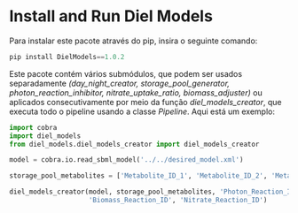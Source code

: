 # Install and Run Diel Models

Para instalar este pacote através do pip, insira o seguinte comando:

```python
pip install DielModels==1.0.2
```

Este pacote contém vários submódulos, que podem ser usados separadamente *(day_night_creator, storage_pool_generator, photon_reaction_inhibitor, nitrate_uptake_ratio, biomass_adjuster)* ou aplicados consecutivamente por meio da função *diel_models_creator*, que executa todo o pipeline usando a classe *Pipeline*. Aqui está um exemplo:

```python
import cobra
import diel_models
from diel_models.diel_models_creator import diel_models_creator

model = cobra.io.read_sbml_model('../../desired_model.xml')

storage_pool_metabolites = ['Metabolite_ID_1', 'Metabolite_ID_2', 'Metabolite_ID_3']

diel_models_creator(model, storage_pool_metabolites, 'Photon_Reaction_ID',
                    'Biomass_Reaction_ID', 'Nitrate_Reaction_ID')
```